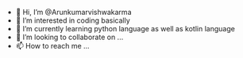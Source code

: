- 👋 Hi, I’m @Arunkumarvishwakarma
- 👀 I’m interested in coding basically
- 🌱 I’m currently learning python language as well as kotlin language
- 💞️ I’m looking to collaborate on ...
- 📫 How to reach me ...

<!---
Arunkumarvishwakarma/Arunkumarvishwakarma is a ✨ special ✨ repository because its `README.md` (this file) appears on your GitHub profile.
You can click the Preview link to take a look at your changes.
--->
